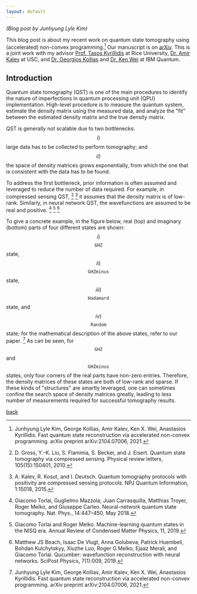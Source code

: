 ```yaml
---
layout: default
---
```


*(Blog post by Junhyung Lyle Kim)*


This blog post is about my recent work on quantum state tomography using (accelerated) non-convex programming.[^kim2021fast] Our manuscript is on [arXiv](https://arxiv.org/abs/2104.07006). This is a joint work with my advisor [Prof. Tasos Kyrillidis](https://akyrillidis.github.io/about/) at Rice University, [Dr. Amir Kalev](https://scholar.google.com/citations?user=te_1dnAAAAAJ&hl=en) at USC, and [Dr. Georgios Kollias](https://researcher.watson.ibm.com/researcher/view.php?person=us-gkollias) and [Dr. Ken Wei](https://scholar.google.com/citations?user=9uuZX3IAAAAJ&hl=en) at IBM Quantum.

## Introduction

Quantum state tomography (QST) is one of the main procedures to identify the nature of imperfections in quantum processing unit (QPU) implementation. High-level procedure is to measure the quantum system, estimate the density matrix using the measured data, and analyze the "fit" between the estimated density matrix and the true density matrix.

QST is generally not scalable due to two bottlenecks: $$i)$$ large data has to be collected to perform tomography; and $$ii)$$ the space of density matrices grows exponentially, from which the one that is consistent with the data has to be found.

To address the first bottleneck, prior information is often assumed and leveraged to reduce the number of data required. For example, in compressed sensing QST, [^gross2010quantum] [^kalev2015quantum]  it assumes that the density matrix is of low-rank. Similarly, in neural network QST, the wavefunctions are assumed to be real and positive. [^torlai2018neural] [^torlai2019machine] [^beach2019qucumber]

To give a concrete example, in the figure below, real (top) and imaginary (bottom) parts of four different states are shown: $$i)$$ $$\texttt{GHZ}$$ state, $$ii)$$ $$\texttt{GHZminus}$$ state, $$iii)$$ $$\texttt{Hadamard}$$ state, and $$iv)$$ $$\texttt{Random}$$ state; for the mathematical description of the above states, refer to our paper. [^kim2021fast] As can be seen, for $$\texttt{GHZ}$$ and $$\texttt{GHZminus}$$ states, only four corners of the real parts have non-zero entries. Therefore, the density matrices of these states are both of low-rank and sparse. If these kinds of "structures" are smartly leveraged, one can sometimes confine the search space of density matrices greatly, leading to less number of measurements required for successful tomography results. 


[^gross2010quantum]: D. Gross, Y.-K. Liu, S. Flammia, S. Becker, and J. Eisert. Quantum state tomography via compressed sensing. Physical review letters, 105(15):150401, 2010.

[^kalev2015quantum]: A. Kalev, R. Kosut, and I. Deutsch. Quantum tomography protocols with positivity are compressed sensing protocols. NPJ Quantum Information, 1:15018, 2015.

[^torlai2018neural]: Giacomo Torlai, Guglielmo Mazzola, Juan Carrasquilla, Matthias Troyer, Roger Melko, and Giuseppe Carleo. Neural-network quantum state tomography. Nat. Phys., 14:447–450, May 2018.

[^torlai2019machine]: Giacomo Torlai and Roger Melko. Machine-learning quantum states in the NISQ era. Annual Review of Condensed Matter Physics, 11, 2019.

[^beach2019qucumber]: Matthew JS Beach, Isaac De Vlugt, Anna Golubeva, Patrick Huembeli, Bohdan Kulchytskyy, Xiuzhe Luo, Roger G Melko, Ejaaz Merali, and Giacomo Torlai. Qucumber: wavefunction reconstruction with neural networks. SciPost Physics, 7(1):009, 2019.

[^goncalves2016projected]: D. Gonçalve, M. Gomes-Ruggiero, and C. Lavor. A projected gradient method for optimization over density matrices. Optimization Methods and Software, 31(2):328–341, 2016.

[^bolduc2017projected]: E. Bolduc, G. Knee, E. Gauger, and J. Leach. Projected gradient descent algorithms for quantum state tomography. npj Quantum Information, 3(1):44, 2017.

[^shang2017superfast]: Jiangwei Shang, Zhengyun Zhang, and Hui Khoon Ng. Superfast maximum-likelihood reconstruction for quantum tomography. Phys. Rev. A, 95:062336, Jun 2017.

[^hu2019reconstructing]: Zhilin Hu, Kezhi Li, Shuang Cong, and Yaru Tang. Reconstructing pure 14-qubit quantum states in three hours using compressive sensing. IFAC-PapersOnLine, 52(11):188 – 193, 2019. 5th IFAC Conference on Intelligent Control and Automation Sciences ICONS 2019.

[^hou2016full]: Zhibo Hou, Han-Sen Zhong, Ye Tian, Daoyi Dong, Bo Qi, Li Li, Yuanlong Wang, Franco Nori, Guo-Yong Xiang, Chuan-Feng Li, et al. Full reconstruction of a 14-qubit state within four hours. New Journal of Physics, 18(8):083036, 2016.

[^kim2021fast]: Junhyung Lyle Kim, George Kollias, Amir Kalev, Ken X. Wei, Anastasios Kyrillidis. Fast quantum state reconstruction via accelerated non-convex programming. arXiv preprint arXiv:2104.07006, 2021.

[^kyrillidis2018provable]: A. Kyrillidis, A. Kalev, D. Park, S. Bhojanapalli, C. Caramanis, and S. Sanghavi. Provable quantum state tomography via non-convex methods. npj Quantum Information, 4(36), 2018.

[^recht2010guaranteed]: Benjamin Recht, Maryam Fazel, and Pablo A Parrilo. Guaranteed minimum-rank solutions of linear matrix equations via nuclear norm minimization. SIAM review, 52(3):471–501, 2010.




[back](./)
